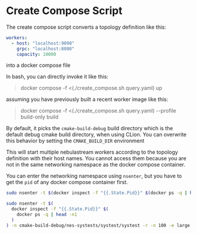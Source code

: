 # Create Compose Script

The create compose script converts a topology definition like this:

```yaml
workers:
  - host: "localhost:9090"
    grpc: "localhost:8080"
    capacity: 10000
```

into a docker compose file

In bash, you can directly invoke it like this:

> docker compose -f <(./create_compose.sh query.yaml) up

assuming you have previously built a recent worker image like this:

> docker compose -f <(./create_compose.sh query.yaml) --profile build-only build

By default, it picks the `cmake-build-debug` build directory which is the default debug cmake build directory, when
using CLion.
You can overwrite this behavior by setting the `CMAKE_BUILD_DIR` environment

This will start multiple nebulastream workers according to the topology definition with their host names.
You cannot access them because you are not in the same networking namespace as the docker compose container.

You can enter the networking namespace using `nsenter`, but you have to get the `pid` of any docker compose container
first.

```bash 
sudo nsenter -t $(docker inspect -f "{{.State.Pid}}" $(docker ps -q | head -n1)) <your-command>
```

```bash
sudo nsenter -t $(
  docker inspect -f "{{.State.Pid}}" $(
    docker ps -q | head -n1
  )
) -n cmake-build-debug/nes-systests/systest/systest -r -n 100 -e large --clusterConfig=nes-systests/configs/topologies/single-node.yaml
```